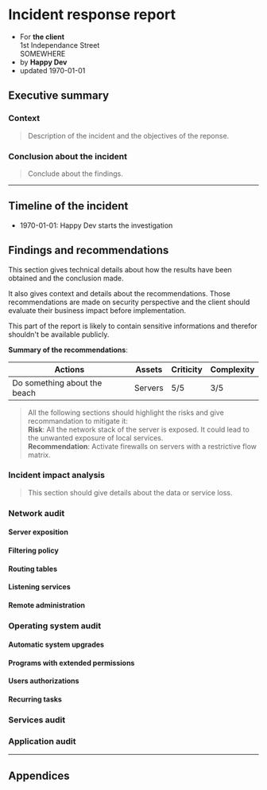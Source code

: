 # Incident response report

- For **the client**  
  1st Independance Street  
  SOMEWHERE
- by **Happy Dev**
- updated 1970-01-01

## Executive summary

### Context

> Description of the incident and the objectives of the reponse.

### Conclusion about the incident

> Conclude about the findings.

---

## Timeline of the incident

* 1970-01-01: Happy Dev starts the investigation

## Findings and recommendations

This section gives technical details about how the results have been obtained and the conclusion made.

It also gives context and details about the recommendations. Those recommendations are made on security perspective and the client should evaluate their business impact before implementation.

This part of the report is likely to contain sensitive informations and therefor shouldn't be available publicly.

**Summary of the recommendations**:

| Actions                                                 | Assets     | Criticity | Complexity |
|---------------------------------------------------------|------------|-----------|------------|
| Do something about the beach                            | Servers    | 5/5       | 3/5        |

> All the following sections should highlight the risks and give recommandation to mitigate it:  
> **Risk**: All the network stack of the server is exposed. It could lead to the unwanted exposure of local services.  
> **Recommendation**: Activate firewalls on servers with a restrictive flow matrix.

### Incident impact analysis

> This section should give details about the data or service loss.

### Network audit

#### Server exposition

#### Filtering policy

#### Routing tables

#### Listening services

#### Remote administration

### Operating system audit

#### Automatic system upgrades

#### Programs with extended permissions

#### Users authorizations

#### Recurring tasks

### Services audit

### Application audit

---

## Appendices

